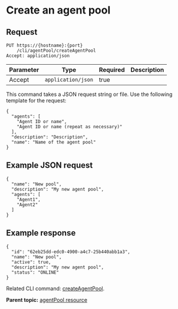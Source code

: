 # Create an agent pool

## Request

```
PUT https://{hostname}:{port}
    /cli/agentPool/createAgentPool
Accept: application/json

```

|Parameter|Type|Required|Description|
|---------|----|--------|-----------|
|Accept|`application/json`|true| |

This command takes a JSON request string or file. Use the following template for the request:

```
{
  "agents": [
    "Agent ID or name",
    "Agent ID or name (repeat as necessary)"
  ],
  "description": "Description",
  "name": "Name of the agent pool"
}

```

## Example JSON request

```
{
  "name": "New pool",
  "description": "My new agent pool",
  "agents": [
    "Agent1",
    "Agent2"
  ]
}
```

## Example response

```
{
  "id": "62eb25dd-edc0-4900-a4c7-25b440abb1a3",
  "name": "New pool",
  "active": true,
  "description": "My new agent pool",
  "status": "ONLINE"
}
```

Related CLI command: [createAgentPool](udclient_createagentpool.md).

**Parent topic:** [agentPool resource](../../com.udeploy.api.doc/topics/rest_cli_agentpool.md)

